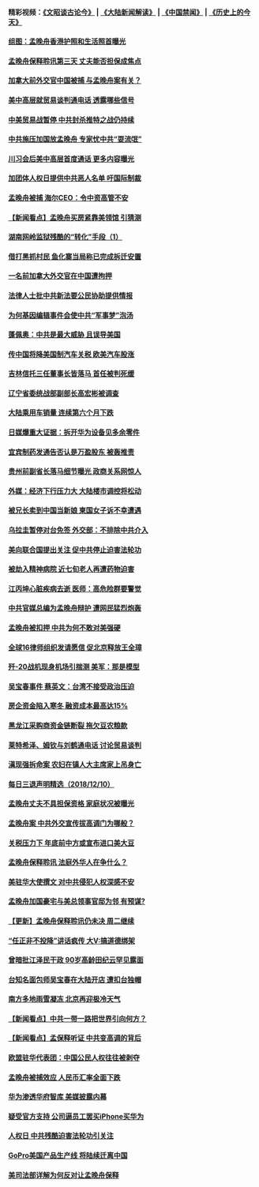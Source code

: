 #### 精彩视频：[《文昭谈古论今》](https://github.com/gfw-breaker/wenzhao/blob/master/README.md?t=12111831) | [《大陆新闻解读》](https://github.com/gfw-breaker/ntdtv-comedy/blob/master/README.md?t=12111831) | [《中国禁闻》](https://github.com/gfw-breaker/ntdtv-news/blob/master/README.md?t=12111831) | [《历史上的今天》](https://github.com/gfw-breaker/today-in-history/blob/master/README.md?t=12111831) 

#### [组图：孟晚舟香港护照和生活照首曝光](../pages/nsc413/n10904351.md?t=12111831) 

#### [孟晚舟保释聆讯第三天 丈夫能否担保成焦点](../pages/nsc413/n10904401.md?t=12111831) 

#### [加拿大前外交官中国被捕 与孟晚舟案有关？](../pages/nsc413/n10904151.md?t=12111831) 

#### [美中高层就贸易谈判通电话 透露哪些信号](../pages/nsc413/n10904135.md?t=12111831) 

#### [中美贸易战暂停 中共封杀推特之战仍持续](../pages/nsc413/n10904201.md?t=12111831) 

#### [中共施压加国放孟晚舟 专家忧中共“耍流氓”](../pages/nsc413/n10904053.md?t=12111831) 

#### [川习会后美中高层首度通话 更多内容曝光](../pages/nsc413/n10904178.md?t=12111831) 

#### [加团体人权日提供中共恶人名单 吁国际制裁](../pages/nsc413/n10903833.md?t=12111831) 

#### [孟晚舟被捕 海尔CEO：令中资高管不安](../pages/nsc413/n10904182.md?t=12111831) 

#### [【新闻看点】孟晚舟买房紧靠美领馆 引猜测](../pages/nsc413/n10904128.md?t=12111831) 

#### [湖南网岭监狱残酷的“转化”手段（1）](../pages/nsc413/n10877504.md?t=12111831) 

#### [借打黑抓村民 鱼化寨当局称已完成拆迁安置](../pages/nsc413/n10903807.md?t=12111831) 

#### [一名前加拿大外交官在中国遭拘押](../pages/nsc413/n10904175.md?t=12111831) 

#### [法律人士批中共新法要公民协助提供情报](../pages/nsc413/n10903143.md?t=12111831) 

#### [为何基因编辑事件会使中共“军事梦”泡汤](../pages/nsc413/n10901955.md?t=12111831) 

#### [蓬佩奥：中共是最大威胁 且误导美国](../pages/nsc413/n10904047.md?t=12111831) 

#### [传中国将降美国制汽车关税 欧美汽车股涨](../pages/nsc413/n10904018.md?t=12111831) 

#### [吉林信托三任董事长皆落马 首任被判死缓](../pages/nsc413/n10903456.md?t=12111831) 

#### [辽宁省委统战部副部长高宏彬被调查](../pages/nsc413/n10903332.md?t=12111831) 

#### [大陆乘用车销量 连续第六个月下跌](../pages/nsc413/n10903647.md?t=12111831) 


#### [日媒爆重大证据：拆开华为设备见多余零件](../pages/nsc413/n10903419.md?t=12111831) 

#### [宜宾制药发通告否认是万盈股东 被轰推责](../pages/nsc413/n10903453.md?t=12111831) 

#### [贵州前副省长落马细节曝光 政商关系网惊人](../pages/nsc413/n10903568.md?t=12111831) 

#### [外媒：经济下行压力大 大陆楼市调控将松动](../pages/nsc413/n10903214.md?t=12111831) 

#### [被兄长卖到中国当新娘 柬国女子诉不幸遭遇](../pages/nsc413/n10903571.md?t=12111831) 

#### [乌拉圭暂停对台免签 外交部：不排除中共介入](../pages/nsc413/n10903287.md?t=12111831) 

#### [美向联合国提出关注 促中共停止迫害法轮功](../pages/nsc413/n10902768.md?t=12111831) 

#### [被劫入精神病院 近七旬老人再遭药物迫害](../pages/nsc413/n10895059.md?t=12111831) 

#### [江丙坤心脏疾病去逝 医师：高危险群要警觉](../pages/nsc413/n10903386.md?t=12111831) 

#### [中共官媒总编为孟晚舟辩护 遭网民猛烈炮轰](../pages/nsc413/n10903379.md?t=12111831) 

#### [孟晚舟被扣押 中共为何不敢对美强硬](../pages/nsc413/n10903117.md?t=12111831) 

#### [全球16律师组织发请愿信 促北京释放王全璋](../pages/nsc413/n10902934.md?t=12111831) 

#### [歼-20战机现身机场引揣测 美军：那是模型](../pages/nsc413/n10903152.md?t=12111831) 

#### [吴宝春事件 蔡英文：台湾不接受政治压迫](../pages/nsc413/n10903176.md?t=12111831) 

#### [房企资金陷入寒冬 融资成本最高达15%](../pages/nsc413/n10902673.md?t=12111831) 

#### [黑龙江采购商资金链断裂 拖欠豆农粮款](../pages/nsc413/n10902992.md?t=12111831) 

#### [莱特希泽、姆钦与刘鹤通电话 讨论贸易谈判](../pages/nsc413/n10902887.md?t=12111831) 

#### [滇现强拆命案 农妇在镇人大主席家上吊身亡](../pages/nsc413/n10902803.md?t=12111831) 

#### [每日三退声明精选（2018/12/10）](../pages/nsc413/n10902958.md?t=12111831) 

#### [孟晚舟丈夫不具担保资格 家庭状况被曝光](../pages/nsc413/n10902804.md?t=12111831) 

#### [孟晚舟案 中共外交宣传拔高调门为哪般？](../pages/nsc413/n10902536.md?t=12111831) 

#### [关税压力下 年底前中方或宣布进口美大豆](../pages/nsc413/n10902217.md?t=12111831) 

#### [孟晚舟保释聆讯 法庭外华人在争什么？](../pages/nsc413/n10902577.md?t=12111831) 

#### [美驻华大使撰文 对中共侵犯人权深感不安](../pages/nsc413/n10902576.md?t=12111831) 

#### [孟晚舟加国豪宅与美总领事官邸为邻 有预谋?](../pages/nsc413/n10902678.md?t=12111831) 

#### [【更新】孟晚舟保释聆讯仍未决 周二继续](../pages/nsc413/n10902280.md?t=12111831) 

#### [“任正非不投降”讲话疯传 大V:搞道德绑架](../pages/nsc413/n10902500.md?t=12111831) 

#### [曾暗批江泽民干政 90岁高龄田纪云罕见露面](../pages/nsc413/n10902371.md?t=12111831) 

#### [台知名面包师吴宝春在大陆开店 遭扣台独帽](../pages/nsc413/n10902159.md?t=12111831) 

#### [南方多地雨雪凝冻 北京再迎极冷天气](../pages/nsc413/n10902203.md?t=12111831) 

#### [【新闻看点】中共一带一路把世界引向何方？](../pages/nsc413/n10902174.md?t=12111831) 

#### [【新闻看点】孟保释听证 中共变高调的背后](../pages/nsc413/n10902083.md?t=12111831) 

#### [欧盟驻华代表团：中国公民人权往往被剥夺](../pages/nsc413/n10902220.md?t=12111831) 

#### [孟晚舟被捕效应 人民币汇率全面下跌](../pages/nsc413/n10901234.md?t=12111831) 

#### [华为渗透华府智库 美媒披露内幕](../pages/nsc413/n10902192.md?t=12111831) 

#### [疑受官方支持 公司逼员工罢买iPhone买华为](../pages/nsc413/n10901867.md?t=12111831) 

#### [人权日 中共残酷迫害法轮功引关注](../pages/nsc413/n10899900.md?t=12111831) 

#### [GoPro美国产品生产线 将陆续迁离中国](../pages/nsc413/n10902041.md?t=12111831) 

#### [美司法部详解为何反对让孟晚舟保释](../pages/nsc413/n10902113.md?t=12111831) 

